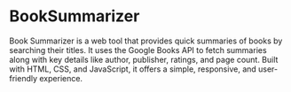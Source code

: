 # BookSummarizer
Book Summarizer is a web tool that provides quick summaries of books by searching their titles. It uses the Google Books API to fetch summaries along with key details like author, publisher, ratings, and page count. Built with HTML, CSS, and JavaScript, it offers a simple, responsive, and user-friendly experience.
